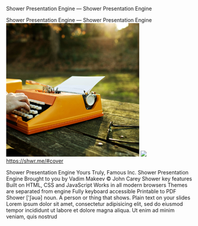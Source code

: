 Shower Presentation Engine — Shower Presentation Engine

Shower Presentation Engine — Shower Presentation Engine
![](../_resources/9c8849191a74915fdd3b035a41607e1b.png)
![](../_resources/06c5e1f30296fd0b3f7f64fbf86074c0.png)https://shwr.me/#cover

Shower Presentation Engine Yours Truly, Famous Inc. Shower Presentation Engine Brought to you by Vadim Makeev © John Carey Shower key features Built on HTML, CSS and JavaScript Works in all modern browsers Themes are separated from engine Fully keyboard accessible Printable to PDF Shower ['ʃəuə] noun. A person or thing that shows. Plain text on your slides Lorem ipsum dolor sit amet, consectetur adipisicing elit, sed do eiusmod tempor incididunt ut labore et dolore magna aliqua. Ut enim ad minim veniam, quis nostrud